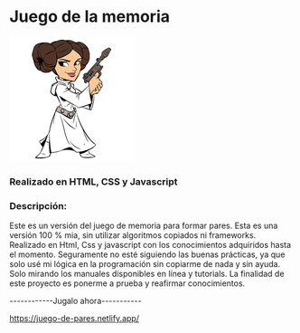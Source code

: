 # Juego de la memoria 

  ![leia](/img/8.png)

### Realizado en HTML, CSS y Javascript

### Descripción:

Este es un versión del juego de memoria para formar pares.
Esta es una versión 100 % mia, sin utilizar algoritmos copiados ni frameworks.
Realizado en Html, Css y javascript con los conocimientos adquiridos hasta
el momento.
Seguramente no esté siguiendo las buenas prácticas, ya que solo usé mi lógica
en la programación sin copiarme de nada y sin ayuda. Solo mirando los manuales
disponibles en línea y tutorials.
La finalidad de este proyecto es ponerme a prueba y reafirmar conocimientos.


------------Jugalo ahora-----------

https://juego-de-pares.netlify.app/
